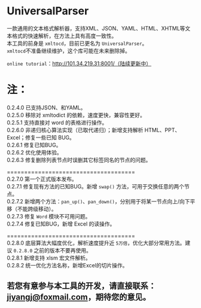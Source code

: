 # UniversalParser
一款通用的文本格式解析器，支持XML、JSON、YAML、HTML、XHTML等文本格式的快速解析，在方法上具有高度一致性。  
本工具的前身是 `xmltocd`，目前已更名为 `UniversalParser`。  
`xmltocd`不准备继续维护，这个库可能在未来删除掉。  

`online tutorial`：http://101.34.219.31:8001/（陆续更新中）  

# 注：
0.2.4.0 已支持JSON、和YAML。    
0.2.5.0 移除对 xmltodict 的依赖，速度更快，兼容性更好。  
0.2.5.1 支持直接对 word 的表格进行操作。  
0.2.6.0 非递归核心算法实现（已取代递归）；新增支持解析 HTML、PPT、Excel；修复一些已知 BUG。    
0.2.6.1 修复已知BUG。  
0.2.6.2 优化使用体验。  
0.2.6.3 修复删除列表节点时误删其它标签同名的节点的问题。  

=====================================  
0.2.7.0 第一个正式版本发布。   
0.2.7.1 修复现有方法的已知BUG。新增 `swap()` 方法，可用于交换任意的两个节点。  
0.2.7.2 新增两个方法：`pan_up()`、`pan_down()`，分别用于将某一节点向上/向下平移（不能跨级移动）。  
0.2.7.3 修复 `Word` 模块不可用问题。  
0.2.7.4 修复已知BUG，新增 Excel 的读操作。  


=====================================  
0.2.8.0 底层算法大幅度优化，解析速度提升近 `5万倍`，优化大部分常用方法。建议 `0.2.8.0` 之前的版本不要再使用。  
0.2.8.1 新增支持 xlsm 宏文件解析。  
0.2.8.2 统一优化方法名称，新增Excel的切片操作。  


## 若您有意参与本工具的开发，请直接联系：jiyangj@foxmail.com，期待您的意见。
